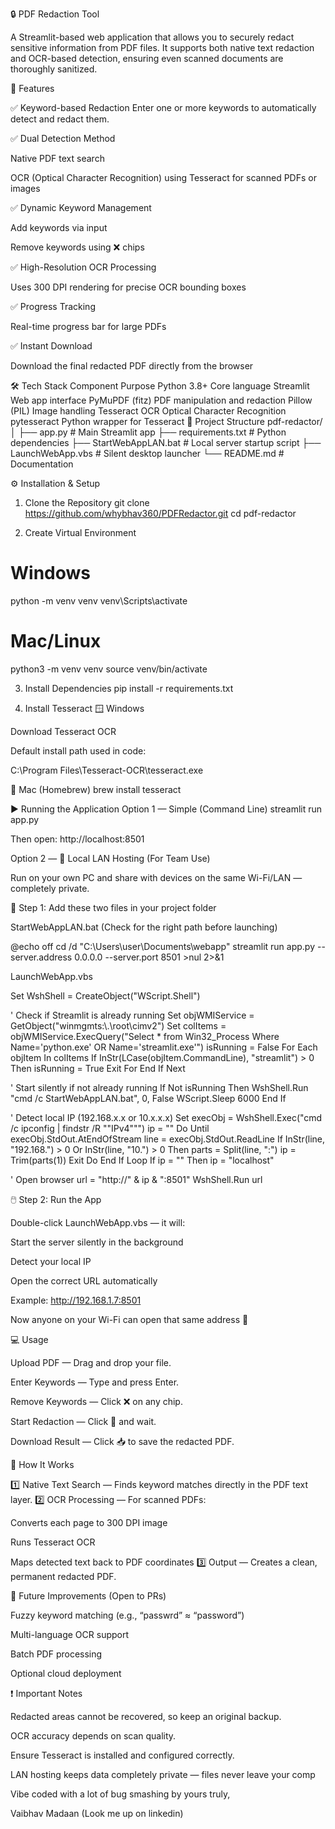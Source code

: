 🔒 PDF Redaction Tool

A Streamlit-based web application that allows you to securely redact sensitive information from PDF files.
It supports both native text redaction and OCR-based detection, ensuring even scanned documents are thoroughly sanitized.

🚀 Features

✅ Keyword-based Redaction
Enter one or more keywords to automatically detect and redact them.

✅ Dual Detection Method

Native PDF text search

OCR (Optical Character Recognition) using Tesseract for scanned PDFs or images

✅ Dynamic Keyword Management

Add keywords via input

Remove keywords using ❌ chips

✅ High-Resolution OCR Processing

Uses 300 DPI rendering for precise OCR bounding boxes

✅ Progress Tracking

Real-time progress bar for large PDFs

✅ Instant Download

Download the final redacted PDF directly from the browser

🛠️ Tech Stack
Component	Purpose
Python 3.8+	Core language
Streamlit	Web app interface
PyMuPDF (fitz)	PDF manipulation and redaction
Pillow (PIL)	Image handling
Tesseract OCR	Optical Character Recognition
pytesseract	Python wrapper for Tesseract
📂 Project Structure
pdf-redactor/
│
├── app.py              # Main Streamlit app
├── requirements.txt    # Python dependencies
├── StartWebAppLAN.bat  # Local server startup script
├── LaunchWebApp.vbs    # Silent desktop launcher
└── README.md           # Documentation

⚙️ Installation & Setup
1. Clone the Repository
git clone https://github.com/whybhav360/PDFRedactor.git
cd pdf-redactor

2. Create Virtual Environment
# Windows
python -m venv venv
venv\Scripts\activate

# Mac/Linux
python3 -m venv venv
source venv/bin/activate

3. Install Dependencies
pip install -r requirements.txt

4. Install Tesseract
🪟 Windows

Download Tesseract OCR

Default install path used in code:

C:\Program Files\Tesseract-OCR\tesseract.exe

🍎 Mac (Homebrew)
brew install tesseract

▶️ Running the Application
Option 1 — Simple (Command Line)
streamlit run app.py

Then open: http://localhost:8501

Option 2 — 🔗 Local LAN Hosting (For Team Use)

Run on your own PC and share with devices on the same Wi-Fi/LAN — completely private.

🧩 Step 1: Add these two files in your project folder

StartWebAppLAN.bat (Check for the right path before launching)

@echo off
cd /d "C:\Users\user\Documents\webapp" 
streamlit run app.py --server.address 0.0.0.0 --server.port 8501 >nul 2>&1


LaunchWebApp.vbs

Set WshShell = CreateObject("WScript.Shell")

' Check if Streamlit is already running
Set objWMIService = GetObject("winmgmts:\\.\root\cimv2")
Set colItems = objWMIService.ExecQuery("Select * from Win32_Process Where Name='python.exe' OR Name='streamlit.exe'")
isRunning = False
For Each objItem In colItems
    If InStr(LCase(objItem.CommandLine), "streamlit") > 0 Then
        isRunning = True
        Exit For
    End If
Next

' Start silently if not already running
If Not isRunning Then
    WshShell.Run "cmd /c StartWebAppLAN.bat", 0, False
    WScript.Sleep 6000
End If

' Detect local IP (192.168.x.x or 10.x.x.x)
Set execObj = WshShell.Exec("cmd /c ipconfig | findstr /R ""IPv4""")
ip = ""
Do Until execObj.StdOut.AtEndOfStream
    line = execObj.StdOut.ReadLine
    If InStr(line, "192.168.") > 0 Or InStr(line, "10.") > 0 Then
        parts = Split(line, ":")
        ip = Trim(parts(1))
        Exit Do
    End If
Loop
If ip = "" Then ip = "localhost"

' Open browser
url = "http://" & ip & ":8501"
WshShell.Run url

🖱️ Step 2: Run the App

Double-click LaunchWebApp.vbs — it will:

Start the server silently in the background

Detect your local IP

Open the correct URL automatically

Example: http://192.168.1.7:8501

Now anyone on your Wi-Fi can open that same address 🎉

💻 Usage

Upload PDF — Drag and drop your file.

Enter Keywords — Type and press Enter.

Remove Keywords — Click ❌ on any chip.

Start Redaction — Click 🚀 and wait.

Download Result — Click 📥 to save the redacted PDF.

🔐 How It Works

1️⃣ Native Text Search — Finds keyword matches directly in the PDF text layer.
2️⃣ OCR Processing — For scanned PDFs:

Converts each page to 300 DPI image

Runs Tesseract OCR

Maps detected text back to PDF coordinates
3️⃣ Output — Creates a clean, permanent redacted PDF.

🌱 Future Improvements (Open to PRs)

Fuzzy keyword matching (e.g., “passwrd” ≈ “password”)

Multi-language OCR support

Batch PDF processing

Optional cloud deployment

❗ Important Notes

Redacted areas cannot be recovered, so keep an original backup.

OCR accuracy depends on scan quality.

Ensure Tesseract is installed and configured correctly.

LAN hosting keeps data completely private — files never leave your comp

Vibe coded with a lot of bug smashing by yours truly,

Vaibhav Madaan
(Look me up on linkedin)
